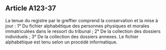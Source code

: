 Article A123-37
----
La tenue du registre par le greffier comprend la conservation et la mise à jour
: 1° Du fichier alphabétique des personnes physiques et morales immatriculées
dans le ressort du tribunal ; 2° De la collection des dossiers individuels ; 3°
De la collection des dossiers annexes. Le fichier alphabétique est tenu selon un
procédé informatique.
